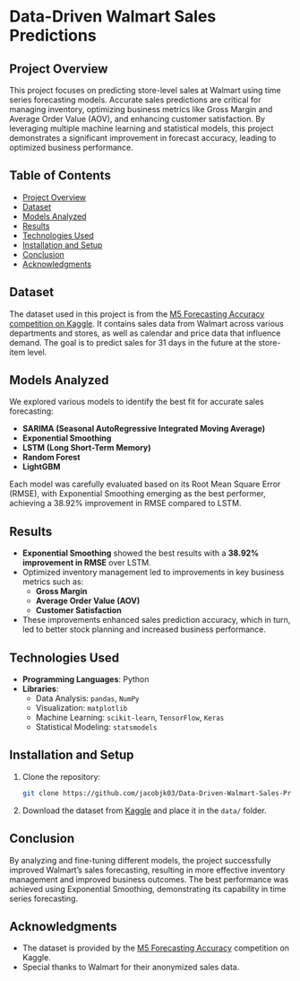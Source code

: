 # Data-Driven Walmart Sales Predictions

## Project Overview

This project focuses on predicting store-level sales at Walmart using time series forecasting models. Accurate sales predictions are critical for managing inventory, optimizing business metrics like Gross Margin and Average Order Value (AOV), and enhancing customer satisfaction. By leveraging multiple machine learning and statistical models, this project demonstrates a significant improvement in forecast accuracy, leading to optimized business performance.

## Table of Contents
- [Project Overview](#project-overview)
- [Dataset](#dataset)
- [Models Analyzed](#models-analyzed)
- [Results](#results)
- [Technologies Used](#technologies-used)
- [Installation and Setup](#installation-and-setup)
- [Conclusion](#conclusion)
- [Acknowledgments](#acknowledgments)

## Dataset

The dataset used in this project is from the [M5 Forecasting Accuracy competition on Kaggle](https://www.kaggle.com/competitions/m5-forecasting-accuracy). It contains sales data from Walmart across various departments and stores, as well as calendar and price data that influence demand. The goal is to predict sales for 31 days in the future at the store-item level.

## Models Analyzed

We explored various models to identify the best fit for accurate sales forecasting:
- **SARIMA (Seasonal AutoRegressive Integrated Moving Average)**
- **Exponential Smoothing**
- **LSTM (Long Short-Term Memory)**
- **Random Forest**
- **LightGBM**

Each model was carefully evaluated based on its Root Mean Square Error (RMSE), with Exponential Smoothing emerging as the best performer, achieving a 38.92% improvement in RMSE compared to LSTM.

## Results

- **Exponential Smoothing** showed the best results with a **38.92% improvement in RMSE** over LSTM.
- Optimized inventory management led to improvements in key business metrics such as:
  - **Gross Margin**
  - **Average Order Value (AOV)**
  - **Customer Satisfaction**
- These improvements enhanced sales prediction accuracy, which in turn, led to better stock planning and increased business performance.

## Technologies Used

- **Programming Languages**: Python
- **Libraries**: 
  - Data Analysis: `pandas`, `NumPy`
  - Visualization: `matplotlib`
  - Machine Learning: `scikit-learn`, `TensorFlow`, `Keras`
  - Statistical Modeling: `statsmodels`
  
## Installation and Setup

1. Clone the repository:
    ```bash
    git clone https://github.com/jacobjk03/Data-Driven-Walmart-Sales-Predictions.git
    ```

2. Download the dataset from [Kaggle](https://www.kaggle.com/competitions/m5-forecasting-accuracy) and place it in the `data/` folder.


## Conclusion

By analyzing and fine-tuning different models, the project successfully improved Walmart’s sales forecasting, resulting in more effective inventory management and improved business outcomes. The best performance was achieved using Exponential Smoothing, demonstrating its capability in time series forecasting.

## Acknowledgments

- The dataset is provided by the [M5 Forecasting Accuracy](https://www.kaggle.com/competitions/m5-forecasting-accuracy) competition on Kaggle.
- Special thanks to Walmart for their anonymized sales data.

